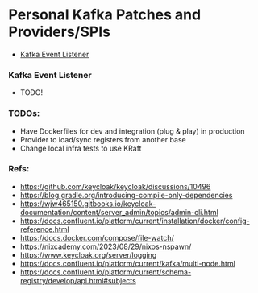 # Personal Kafka Patches and Providers/SPIs

- [Kafka Event Listener](#kafka-event-listener)


### Kafka Event Listener
- TODO!

### TODOs:
- Have Dockerfiles for dev and integration (plug & play) in production
- Provider to load/sync registers from another base
- Change local infra tests to use KRaft

### Refs:
- https://github.com/keycloak/keycloak/discussions/10496
- https://blog.gradle.org/introducing-compile-only-dependencies
- https://wjw465150.gitbooks.io/keycloak-documentation/content/server_admin/topics/admin-cli.html
- https://docs.confluent.io/platform/current/installation/docker/config-reference.html
- https://docs.docker.com/compose/file-watch/
- https://nixcademy.com/2023/08/29/nixos-nspawn/
- https://www.keycloak.org/server/logging
- https://docs.confluent.io/platform/current/kafka/multi-node.html
- https://docs.confluent.io/platform/current/schema-registry/develop/api.html#subjects